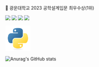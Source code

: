 🥇 광운대학교 2023 공학설계입문 최우수상(1위)  
 
 
 <img src="https://img.shields.io/badge/Python-3572A5?style=flat-square&logo=Python&logoColor=FFFFFF"/></a>
  <img src="https://img.shields.io/badge/Flutter-02569B?style=flat-square&logo=flutter&logoColor=FFFFFF"/></a>
  <img src="https://img.shields.io/badge/C%23-239120?style=flat-square&logo=c-sharp&logoColor=FFFFFF"/></a>
  <img src="https://img.shields.io/badge/C++-F34B7D?style=flat-square&logo=c%2B%2B&logoColor=FFFFFF"/></a>
  
  <img src="https://raw.githubusercontent.com/dongweiming/dongweiming/master/assets/python-original.svg" alt="python" width="80" height="80"/>
  
![Anurag's GitHub stats](https://github-readme-stats.vercel.app/api?username=kyr040404&show_icons=true&theme=radical)

